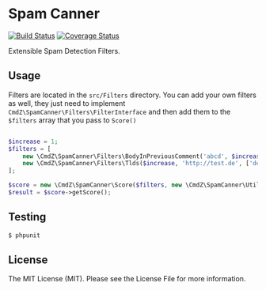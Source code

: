 # Spam Canner

[![Build Status](https://travis-ci.org/AndyWendt/spam-canner.svg?branch=master)](https://travis-ci.org/AndyWendt/spam-canner) [![Coverage Status](https://coveralls.io/repos/AndyWendt/spam-canner/badge.png?branch=master)](https://coveralls.io/r/AndyWendt/spam-canner?branch=master)

Extensible Spam Detection Filters.

## Usage

Filters are located in the `src/Filters` directory.
You can add your own filters as well, they just need to implement `CmdZ\SpamCanner\Filters\FilterInterface` and then add them
to the `$filters` array that you pass to `Score()`

```php

$increase = 1;
$filters = [
    new \CmdZ\SpamCanner\Filters\BodyInPreviousComment('abcd', $increase, 'abcd'),
    new \CmdZ\SpamCanner\Filters\Tlds($increase, 'http://test.de', ['de'], new \CmdZ\SpamCanner\Utilities\DomainParser())
];

$score = new \CmdZ\SpamCanner\Score($filters, new \CmdZ\SpamCanner\Utilities\Utilities());
$result = $score->getScore();


```


## Testing

``` bash
$ phpunit
```



## License

The MIT License (MIT). Please see the License File for more information.
